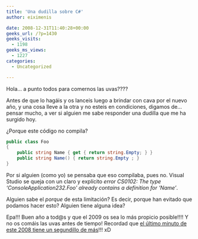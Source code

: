 ```yaml
---
title: 'Una dudilla sobre C#'
author: eiximenis

date: 2008-12-31T11:40:28+00:00
geeks_url: /?p=1430
geeks_visits:
  - 1198
geeks_ms_views:
  - 1227
categories:
  - Uncategorized

---
```

Hola… a punto todos para comernos las uvas????

Antes de que lo hagáis y os lanceis luego a brindar con cava por el nuevo año, y una cosa lleve a la otra y no esteis en condiciones, digamos de… pensar mucho, a ver si alguien me sabe responder una dudilla que me ha surgido hoy.

¿Porque este código no compila?

```cs
public class Foo
{
    public string Name { get { return string.Empty; } }
    public string Name() { return string.Empty ; }
}
```

Por si alguien (como yo) se pensaba que eso compilaba, pues no. Visual Studio se queja con un claro y explícito _error CS0102: The type &#8216;ConsoleApplication232.Foo&#8217; already contains a definition for &#8216;Name&#8217;_.

Alguien sabe el _porque_ de esta limitación? Es decir, porque han evitado que podamos hacer esto? Alguien tiene alguna idea?

Epa!!! Buen año a tod@s y que el 2009 os sea lo más propicio posible!!!! Y no os comáis las uvas antes de tiempo! Recordad que [el último minuto de este 2008 tiene un segundillo de más](https://es.wikipedia.org/wiki/Segundo_intercalar)!!! xD